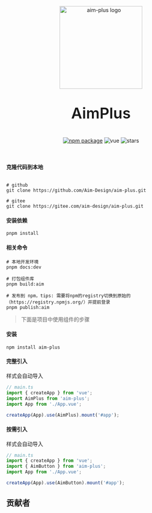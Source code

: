 <p align="center">
  <a href="https://aim-design.github.io/aim-plus" target="_blank" rel="noopener noreferrer">
    <img width="220" src="https://aim-design.github.io/aim-plus/images/logo-rect.png" alt="aim-plus logo">
  </a>
</p>
<p align="center" style="font-size: 40px;font-weight: 600;">AimPlus</p>

<p align="center">
      <a href="https://npmjs.com/package/aim-plus"
        ><img src="https://img.shields.io/npm/v/aim-plus.svg" alt="npm package"
      /></a>
      <img
        src="https://img.shields.io/badge/vue-v3.2.0%2B-%23407fbc"
        alt="vue"
      />
      <a href="https://github.com/Aim-Design/aim-plus/actions/workflows/ci.yml"
        ></a>
      <img
        src="https://img.shields.io/github/stars/Aim-Design/aim-plus"
        alt="stars"
      />
    </p>
<br/>

#### 克隆代码到本地

```shell

# github
git clone https://github.com/Aim-Design/aim-plus.git

# gitee
git clone https://gitee.com/aim-design/aim-plus.git

```

#### 安装依赖

```
pnpm install
```

#### 相关命令

```shell
# 本地开发环境
pnpm docs:dev

# 打包组件库
pnpm build:aim

# 发布到 npm，tips: 需要将npm的registry切换到原始的（https://registry.npmjs.org/）并提前登录
pnpm publish:aim

```

> 下面是项目中使用组件的步骤

#### 安装

```shell
npm install aim-plus

```

#### 完整引入

样式会自动导入

```typescript
// main.ts
import { createApp } from 'vue';
import AimPlus from 'aim-plus';
import App from './App.vue';

createApp(App).use(AimPlus).mount('#app');
```

#### 按需引入

样式会自动导入

```typescript
// main.ts
import { createApp } from 'vue';
import { AimButton } from 'aim-plus';
import App from './App.vue';

createApp(App).use(AimButton).mount('#app');
```

## 贡献者

<!-- readme: collaborators,contributors -start -->
<!-- readme: collaborators,contributors -end -->
